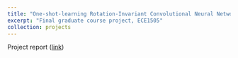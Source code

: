 ```yaml
---
title: "One-shot-learning Rotation-Invariant Convolutional Neural Network for Digital Pathology Slide Segmentation (ECE1505)"
excerpt: "Final graduate course project, ECE1505"
collection: projects
---
```


Project report (<a href="http://lyndonchan.github.io/files/ECE1505 Project Report.pdf">link</a>)